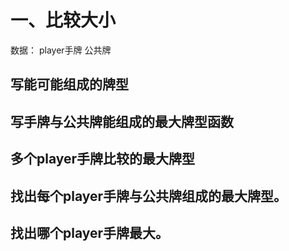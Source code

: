 
# 一、比较大小

数据：
player手牌
公共牌

## 写能可能组成的牌型

## 写手牌与公共牌能组成的最大牌型函数
## 多个player手牌比较的最大牌型
## 找出每个player手牌与公共牌组成的最大牌型。
## 找出哪个player手牌最大。